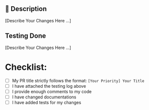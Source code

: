 ## 📝 Description

[Describe Your Changes Here ...]

## Testing Done

[Describe Your Changes Here ...]

# Checklist:

- [ ] My PR title strictly follows the format: `[Your Priority] Your Title`
- [ ] I have attached the testing log above
- [ ] I provide enough comments to my code
- [ ] I have changed documentations
- [ ] I have added tests for my changes
